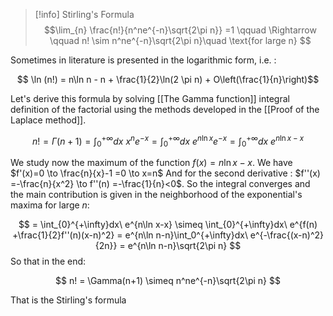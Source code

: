 >[!info] Stirling's Formula
> $$\lim_{n} \frac{n!}{n^ne^{-n}\sqrt{2\pi n}} =1 \qquad \Rightarrow \qquad n! \sim n^ne^{-n}\sqrt{2\pi n}\quad \text{for large n} $$

Sometimes in literature is presented in the logarithmic form, i.e. :

$$ \ln (n!) = n\ln n - n + \frac{1}{2}\ln(2 \pi n) + O\left(\frac{1}{n}\right)$$

Let's derive this formula by solving [[The Gamma function]] integral definition of the factorial using the methods developed in the [[Proof of the Laplace method]].

$$ n! = \Gamma(n+1)= \int_{0}^{+\infty}dx\ x^{n} e^{-x} = \int_{0}^{+\infty}dx\ e^{n\ln x} e^{-x} =  \int_{0}^{+\infty}dx\ e^{n\ln x-x}   $$

We study now the maximum of the function $f(x) = n\ln x-x$. We have $f'(x)=0 \to \frac{n}{x}-1 =0 \to x=n$
And for the second derivative : $f''(x) =-\frac{n}{x^2} \to f''(n) =-\frac{1}{n}<0$.
So the integral converges and the main contribution is given in the neighborhood of the exponential's maxima for large $n$:

$$ = \int_{0}^{+\infty}dx\ e^{n\ln x-x} \simeq \int_{0}^{+\infty}dx\ e^{f(n) +\frac{1}{2}f''(n)(x-n)^2} = e^{n\ln n-n}\int_0^{+\infty}dx\  e^{-\frac{(x-n)^2}{2n}} = e^{n\ln n-n}\sqrt{2\pi n} $$ 
So that in the end:

$$ n! = \Gamma(n+1) \simeq n^ne^{-n}\sqrt{2\pi n}  $$

That is the Stirling's formula